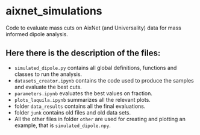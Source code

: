 # aixnet_simulations
Code to evaluate mass cuts on AixNet (and Universality) data for mass informed dipole analysis.

## Here there is the description of the files:
- `simulated_dipole.py` contains all global definitions, functions and classes to run the analysis.
- `datasets_creator.ipynb` contains the code used to produce the samples and evaluate the best cuts.
- `parameters.ipynb` evaluates the best values on fraction.
- `plots_laquila.ipynb` summarizes all the relevant plots.
- folder `data_results` contains all the final evaluations.
- folder `junk` contains old files and old data sets.
- All the other files in folder `other` are used for creating and plotting an example, that is `simulated_dipole.npy`.